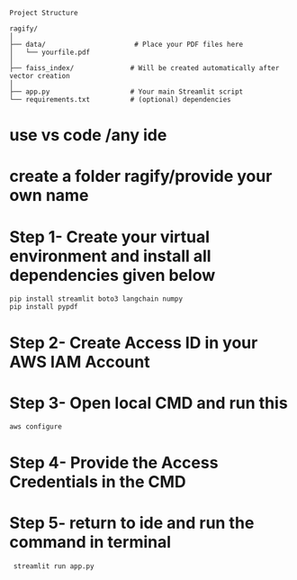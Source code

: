 ```
Project Structure

ragify/
│
├── data/                      # Place your PDF files here
│   └── yourfile.pdf
│
├── faiss_index/              # Will be created automatically after vector creation
│
├── app.py                    # Your main Streamlit script
└── requirements.txt          # (optional) dependencies
```
# use vs code /any ide
# create a folder ragify/provide your own name 
# Step 1- Create your virtual environment and install all dependencies given below 

```
pip install streamlit boto3 langchain numpy
pip install pypdf

```
# Step 2- Create Access ID in your AWS IAM Account
# Step 3- Open local CMD and run this
``` aws configure ```

# Step 4- Provide the Access Credentials in the CMD
# Step 5- return to ide and run the command in terminal
```
 streamlit run app.py
```
